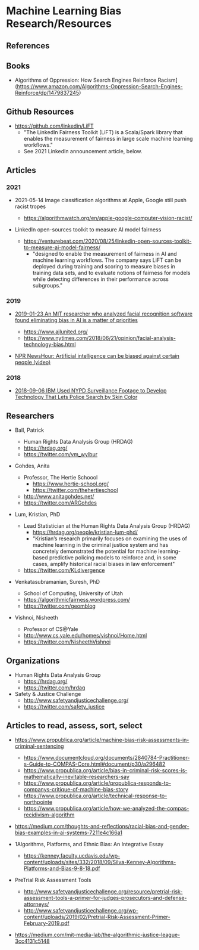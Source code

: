 
# Machine Learning Bias Research/Resources


## References




## Books
* Algorithms of Oppression: How Search Engines Reinforce Racism](https://www.amazon.com/Algorithms-Oppression-Search-Engines-Reinforce/dp/1479837245)



## Github Resources

- https://github.com/linkedin/LiFT
  + "The LinkedIn Fairness Toolkit (LiFT) is a Scala/Spark library that enables the measurement of fairness in large
    scale machine learning workflows."
  + See 2021 LinkedIn announcement article, below.




## Articles

### 2021

- 2021-05-14 Image classification algorithms at Apple, Google still push racist tropes
  + https://algorithmwatch.org/en/apple-google-computer-vision-racist/

- LinkedIn open-sources toolkit to measure AI model fairness
  + https://venturebeat.com/2020/08/25/linkedin-open-sources-toolkit-to-measure-ai-model-fairness/
    * "designed to enable the measurement of fairness in AI and machine learning workflows. The company says LiFT can be
      deployed during training and scoring to measure biases in training data sets, and to evaluate notions of fairness
      for models while detecting differences in their performance across subgroups."
        

###  2019
  * [2019-01-23 An MIT researcher who analyzed facial recognition software found eliminating bias in AI is a matter of priorities](https://www.businessinsider.com/biases-ethics-facial-recognition-ai-mit-joy-buolamwini-2019-1)
    * https://www.ajlunited.org/
    * https://www.nytimes.com/2018/06/21/opinion/facial-analysis-technology-bias.html

  * [NPR NewsHour: Artificial intelligence can be biased against certain people (video)](https://twitter.com/NewsHour/status/1098230794877689856)


### 2018
  * [2018-09-06 IBM Used NYPD Surveillance Footage to Develop Technology That Lets Police Search by Skin Color](https://theintercept.com/2018/09/06/nypd-surveillance-camera-skin-tone-search/)




## Researchers
* Ball, Patrick
  * Human Rights Data Analysis Group (HRDAG)
  * https://hrdag.org/
  * https://twitter.com/vm_wylbur

* Gohdes, Anita
  * Professor, The Hertie Schoool
    * https://www.hertie-school.org/
    * https://twitter.com/thehertieschool
  * http://www.anitagohdes.net/
  * https://twitter.com/ARGohdes

* Lum, Kristian,  PhD
  * Lead Statistician at the Human Rights Data Analysis Group (HRDAG)
    * https://hrdag.org/people/kristian-lum-phd/
    * "Kristian’s research primarily focuses on examining the uses of machine learning in the criminal justice system and has concretely demonstrated the potential for machine learning-based predictive policing models to reinforce and, in some cases, amplify historical racial biases in law enforcement"
  * https://twitter.com/KLdivergence

* Venkatasubramanian, Suresh, PhD
  * School of Computing, University of Utah
  * https://algorithmicfairness.wordpress.com/
  * https://twitter.com/geomblog

* Vishnoi, Nisheeth
  * Professor of CS@Yale 
  * http://www.cs.yale.edu/homes/vishnoi/Home.html
  * https://twitter.com/NisheethVishnoi


## Organizations
* Human Rights Data Analysis Group
  * https://hrdag.org/
  * https://twitter.com/hrdag
* Safety & Justice Challenge
  * http://www.safetyandjusticechallenge.org/
  * https://twitter.com/safety_justice



## Articles to read, assess, sort, select
* https://www.propublica.org/article/machine-bias-risk-assessments-in-criminal-sentencing
  * https://www.documentcloud.org/documents/2840784-Practitioner-s-Guide-to-COMPAS-Core.html#document/p30/a296482
  * https://www.propublica.org/article/bias-in-criminal-risk-scores-is-mathematically-inevitable-researchers-say
  * https://www.propublica.org/article/propublica-responds-to-companys-critique-of-machine-bias-story
  * https://www.propublica.org/article/technical-response-to-northpointe
  * https://www.propublica.org/article/how-we-analyzed-the-compas-recidivism-algorithm

* https://medium.com/thoughts-and-reflections/racial-bias-and-gender-bias-examples-in-ai-systems-7211e4c166a1

* 1Algorithms, Platforms, and Ethnic Bias: An Integrative Essay
  * https://kenney.faculty.ucdavis.edu/wp-content/uploads/sites/332/2018/09/Silva-Kenney-Algorithms-Platforms-and-Bias-9-8-18.pdf

* PreTrial Risk Assessment Tools
  * http://www.safetyandjusticechallenge.org/resource/pretrial-risk-assessment-tools-a-primer-for-judges-prosecutors-and-defense-attorneys/
  * http://www.safetyandjusticechallenge.org/wp-content/uploads/2019/02/Pretrial-Risk-Assessment-Primer-February-2019.pdf

* https://medium.com/mit-media-lab/the-algorithmic-justice-league-3cc4131c5148


